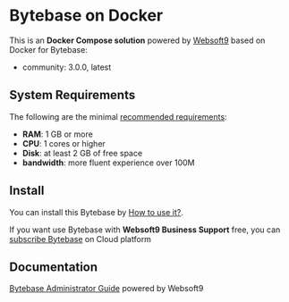 # Bytebase on Docker  

This is an **Docker Compose solution** powered by [Websoft9](https://www.websoft9.com) based on Docker for Bytebase:


 - community:  3.0.0, latest


## System Requirements

The following are the minimal [recommended requirements](https://bytebase.com/docs/get-started/self-host/#docker):

* **RAM**: 1 GB or more
* **CPU**: 1 cores or higher
* **Disk**: at least 2 GB of free space
* **bandwidth**: more fluent experience over 100M  

## Install

You can install this Bytebase by [How to use it?](https://github.com/Websoft9/docker-library#how-to-use-it).   

If you want use Bytebase with **Websoft9 Business Support** free, you can [subscribe Bytebase](https://www.websoft9.com/apps) on Cloud platform

## Documentation

[Bytebase Administrator Guide](https://support.websoft9.com/docs/bytebase) powered by Websoft9